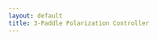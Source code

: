 ```yaml
---
layout: default
title: 3-Paddle Polarization Controller
---
```



<div id="ggbApplet1"></div>
<div style="display: flex; gap: 10px; flex-wrap: wrap; justify-content: center;">
  <div id="ggbApplet2"></div>
  <div id="ggbApplet3"></div>
  <div id="ggbApplet4"></div>
</div>


<script>
  function ggbOnInit(param) {
	  if (param == "ggbApplet1") {
		  // init update listeners for ggbApplet1
		  ggbApplet1.registerObjectUpdateListener("P0", "abcListener");
		  ggbApplet1.registerObjectUpdateListener("P1", "abcListener");
		  ggbApplet1.registerObjectUpdateListener("P2", "abcListener");
	  }
  }

function abcListener(objName) {
  console.log("abcListener triggered for:", objName);

  try {
    const coords = ggbApplet1.getCoords(objName);
    console.log(`Coordinates of ${objName}: {coords}`);

    if (objName === "P0") {
      ggbApplet2.setCoords("S", coords);
      console.log(`Updated vector S in applet2`);
    } else if (objName === "P1") {
      ggbApplet3.setCoords("S", coords);
      console.log(`Updated vector S in applet3`);
    } else if (objName === "P2") {
      ggbApplet4.setCoords("S", coords);
      console.log(`Updated vector S in applet4`);
  } catch (e) {
    console.error("Error in abcListener:", e);
  }
}

  
  var applet1 = new GGBApplet(createGGBParams("ggbApplet1", "hdmsanwn"), true);
  var applet2 = new GGBApplet(createGGBParams("ggbApplet2", "ar9nzxm3",{width: 200, height:200}), true);
	var applet3 = new GGBApplet(createGGBParams("ggbApplet3", "ar9nzxm3",{width: 200, height:200}), true);
	var applet4 = new GGBApplet(createGGBParams("ggbApplet4", "ar9nzxm3",{width: 200, height:200}), true);
  window.onload = function() {
	  applet1.inject('ggbApplet1');
	  applet2.inject('ggbApplet2');
		applet3.inject('ggbApplet3');
		applet4.inject('ggbApplet4');
};
</script>
